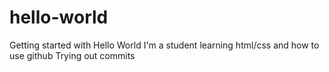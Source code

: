 # hello-world
Getting started with Hello World
I'm a student learning html/css and how to use github
Trying out commits
